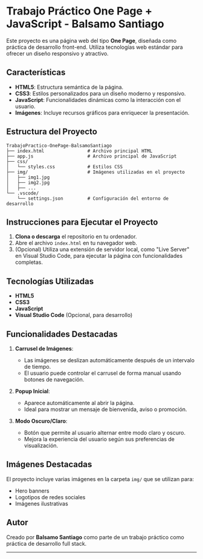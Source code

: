 
# Trabajo Práctico One Page + JavaScript - Balsamo Santiago

Este proyecto es una página web del tipo **One Page**, diseñada como práctica de desarrollo front-end. Utiliza tecnologías web estándar para ofrecer un diseño responsivo y atractivo.

## Características

- **HTML5**: Estructura semántica de la página.
- **CSS3**: Estilos personalizados para un diseño moderno y responsivo.
- **JavaScript**: Funcionalidades dinámicas como la interacción con el usuario.
- **Imágenes**: Incluye recursos gráficos para enriquecer la presentación.

## Estructura del Proyecto

```
TrabajoPractico-OnePage-BalsamoSantiago
├── index.html                # Archivo principal HTML
├── app.js                    # Archivo principal de JavaScript
├── css/
│   └── styles.css            # Estilos CSS
├── img/                      # Imágenes utilizadas en el proyecto
│   ├── img1.jpg
│   ├── img2.jpg
│   ├── ...
└── .vscode/
    └── settings.json         # Configuración del entorno de desarrollo
```

## Instrucciones para Ejecutar el Proyecto

1. **Clona o descarga** el repositorio en tu ordenador.
2. Abre el archivo `index.html` en tu navegador web.
3. (Opcional) Utiliza una extensión de servidor local, como "Live Server" en Visual Studio Code, para ejecutar la página con funcionalidades completas.

## Tecnologías Utilizadas

- **HTML5**
- **CSS3**
- **JavaScript**
- **Visual Studio Code** (Opcional, para desarrollo)

## Funcionalidades Destacadas

1. **Carrusel de Imágenes**:
   - Las imágenes se deslizan automáticamente después de un intervalo de tiempo.
   - El usuario puede controlar el carrusel de forma manual usando botones de navegación.

2. **Popup Inicial**:
   - Aparece automáticamente al abrir la página.
   - Ideal para mostrar un mensaje de bienvenida, aviso o promoción.

3. **Modo Oscuro/Claro**:
   - Botón que permite al usuario alternar entre modo claro y oscuro.
   - Mejora la experiencia del usuario según sus preferencias de visualización.

## Imágenes Destacadas

El proyecto incluye varias imágenes en la carpeta `img/` que se utilizan para:
- Hero banners
- Logotipos de redes sociales
- Imágenes ilustrativas

## Autor

Creado por **Balsamo Santiago** como parte de un trabajo práctico como práctica de desarrollo full stack.

---
